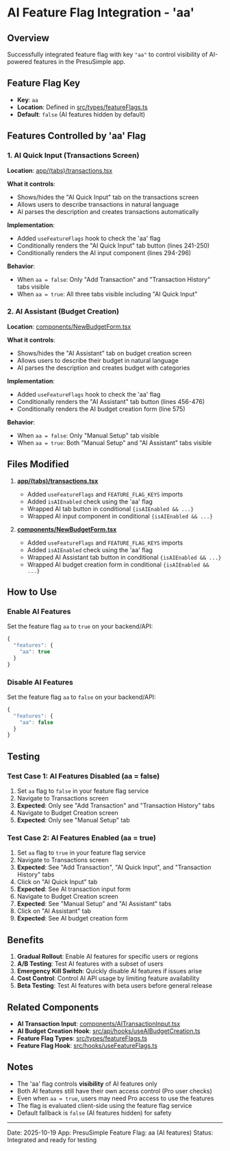 # AI Feature Flag Integration - 'aa'

## Overview
Successfully integrated feature flag with key `"aa"` to control visibility of AI-powered features in the PresuSimple app.

## Feature Flag Key
- **Key**: `aa`
- **Location**: Defined in [src/types/featureFlags.ts](src/types/featureFlags.ts)
- **Default**: `false` (AI features hidden by default)

## Features Controlled by 'aa' Flag

### 1. AI Quick Input (Transactions Screen)
**Location**: [app/(tabs)/transactions.tsx](app/(tabs)/transactions.tsx)

**What it controls**:
- Shows/hides the "AI Quick Input" tab on the transactions screen
- Allows users to describe transactions in natural language
- AI parses the description and creates transactions automatically

**Implementation**:
- Added `useFeatureFlags` hook to check the 'aa' flag
- Conditionally renders the "AI Quick Input" tab button (lines 241-250)
- Conditionally renders the AI input component (lines 294-296)

**Behavior**:
- When `aa = false`: Only "Add Transaction" and "Transaction History" tabs visible
- When `aa = true`: All three tabs visible including "AI Quick Input"

### 2. AI Assistant (Budget Creation)
**Location**: [components/NewBudgetForm.tsx](components/NewBudgetForm.tsx)

**What it controls**:
- Shows/hides the "AI Assistant" tab on budget creation screen
- Allows users to describe their budget in natural language
- AI parses the description and creates budget with categories

**Implementation**:
- Added `useFeatureFlags` hook to check the 'aa' flag
- Conditionally renders the "AI Assistant" tab button (lines 456-476)
- Conditionally renders the AI budget creation form (line 575)

**Behavior**:
- When `aa = false`: Only "Manual Setup" tab visible
- When `aa = true`: Both "Manual Setup" and "AI Assistant" tabs visible

## Files Modified

1. **[app/(tabs)/transactions.tsx](app/(tabs)/transactions.tsx)**
   - Added `useFeatureFlags` and `FEATURE_FLAG_KEYS` imports
   - Added `isAIEnabled` check using the 'aa' flag
   - Wrapped AI tab button in conditional `{isAIEnabled && ...}`
   - Wrapped AI input component in conditional `{isAIEnabled && ...}`

2. **[components/NewBudgetForm.tsx](components/NewBudgetForm.tsx)**
   - Added `useFeatureFlags` and `FEATURE_FLAG_KEYS` imports
   - Added `isAIEnabled` check using the 'aa' flag
   - Wrapped AI Assistant tab button in conditional `{isAIEnabled && ...}`
   - Wrapped AI budget creation form in conditional `{isAIEnabled && ...}`

## How to Use

### Enable AI Features
Set the feature flag `aa` to `true` on your backend/API:

```javascript
{
  "features": {
    "aa": true
  }
}
```

### Disable AI Features
Set the feature flag `aa` to `false` on your backend/API:

```javascript
{
  "features": {
    "aa": false
  }
}
```

## Testing

### Test Case 1: AI Features Disabled (aa = false)
1. Set `aa` flag to `false` in your feature flag service
2. Navigate to Transactions screen
3. **Expected**: Only see "Add Transaction" and "Transaction History" tabs
4. Navigate to Budget Creation screen
5. **Expected**: Only see "Manual Setup" tab

### Test Case 2: AI Features Enabled (aa = true)
1. Set `aa` flag to `true` in your feature flag service
2. Navigate to Transactions screen
3. **Expected**: See "Add Transaction", "AI Quick Input", and "Transaction History" tabs
4. Click on "AI Quick Input" tab
5. **Expected**: See AI transaction input form
6. Navigate to Budget Creation screen
7. **Expected**: See "Manual Setup" and "AI Assistant" tabs
8. Click on "AI Assistant" tab
9. **Expected**: See AI budget creation form

## Benefits

1. **Gradual Rollout**: Enable AI features for specific users or regions
2. **A/B Testing**: Test AI features with a subset of users
3. **Emergency Kill Switch**: Quickly disable AI features if issues arise
4. **Cost Control**: Control AI API usage by limiting feature availability
5. **Beta Testing**: Test AI features with beta users before general release

## Related Components

- **AI Transaction Input**: [components/AITransactionInput.tsx](components/AITransactionInput.tsx)
- **AI Budget Creation Hook**: [src/api/hooks/useAIBudgetCreation.ts](src/api/hooks/useAIBudgetCreation.ts)
- **Feature Flag Types**: [src/types/featureFlags.ts](src/types/featureFlags.ts)
- **Feature Flag Hook**: [src/hooks/useFeatureFlags.ts](src/hooks/useFeatureFlags.ts)

## Notes

- The 'aa' flag controls **visibility** of AI features only
- Both AI features still have their own access control (Pro user checks)
- Even when `aa = true`, users may need Pro access to use the features
- The flag is evaluated client-side using the feature flag service
- Default fallback is `false` (AI features hidden) for safety

---
Date: 2025-10-19
App: PresuSimple
Feature Flag: aa (AI features)
Status: Integrated and ready for testing
